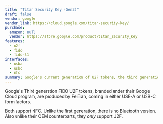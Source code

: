```yaml
---
title: "Titan Security Key (Gen3)"
draft: false
vendor: google
vendor_link: https://cloud.google.com/titan-security-key/
purchase:
  amazon: null
  vendor: https://store.google.com/product/titan_security_key
features:
  - u2f
  - fido
  - fido-l1
interfaces:
  - usba
  - usbc
  - nfc
summary: Google's current generation of U2F tokens, the third generation continues the tradition.
---
```


Google's Third generation FIDO U2F tokens, branded under their Google Cloud program, are produced by FeiTian, coming in either USB-A or USB-C form factors.

Both support NFC. Unlike the first generation, there is no Bluetooth version. Also unlike their OEM counterparts, they *only* support U2F. 